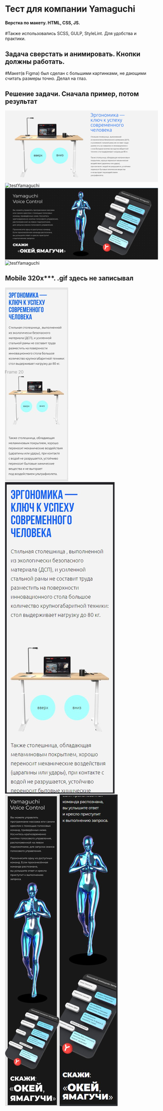 Тест для компании Yamaguchi
===

#### Верстка по макету. HTML, CSS, JS.
#Также использовались SCSS, GULP, StyleLint. Для удобства и практики.

## Задача сверстать и анимировать. Кнопки должны работать.
#Макет(в Figma) был сделан с большими картинками, не дающими считать размеры точно. Делал на глаз. 

## Решение задачи. Сначала пример, потом результат
![testYamaguchi](./TDExample.jpg)
![testYamaguchi](./TDSolution.gif)
![testYamaguchi](./VCDExample.jpg)
![testYamaguchi](./VCDSolution.gif)
## Mobile 320x***. .gif здесь не записывал
![testYamaguchi](./TMExample.jpg)![testYamaguchi](./TMSolution.jpg)![testYamaguchi](./VCMExample.jpg)![testYamaguchi](./VCMSolution.jpg)